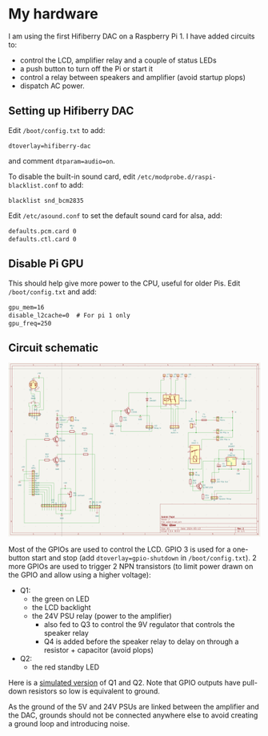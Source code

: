 # My hardware

I am using the first Hifiberry DAC on a Raspberry Pi 1.
I have added circuits to:

* control the LCD, amplifier relay and a couple of status LEDs
* a push button to turn off the Pi or start it
* control a relay between speakers and amplifier (avoid startup plops)
* dispatch AC power.

## Setting up Hifiberry DAC

Edit `/boot/config.txt` to add:
```
dtoverlay=hifiberry-dac
```
and comment `dtparam=audio=on`.

To disable the built-in sound card, edit `/etc/modprobe.d/raspi-blacklist.conf` to add:
```
blacklist snd_bcm2835
```

Edit `/etc/asound.conf` to set the default sound card for alsa, add:
```
defaults.pcm.card 0
defaults.ctl.card 0
```

## Disable Pi GPU

This should help give more power to the CPU, useful for older Pis.
Edit `/boot/config.txt` and add:
```
gpu_mem=16
disable_l2cache=0  # For pi 1 only
gpu_freq=250
```

## Circuit schematic

<img title="Qbee PCB" src="./circuit.png">

Most of the GPIOs are used to control the LCD.
GPIO 3 is used for a one-button start and stop (add `dtoverlay=gpio-shutdown` in `/boot/config.txt`).
2 more GPIOs are used to trigger 2 NPN transistors (to limit power drawn on the GPIO and allow using a higher voltage):
- Q1:
  - the green on LED
  - the LCD backlight
  - the 24V PSU relay (power to the amplifier)
    - also fed to Q3 to control the 9V regulator that controls the speaker relay
    - Q4 is added before the speaker relay to delay on through a resistor + capacitor (avoid plops)
- Q2:
  - the red standby LED

Here is a [simulated version](https://www.falstad.com/circuit/circuitjs.html?ctz=CQAgjCAMB0l3BWEBmAHAJmgdgGzoRmACzICcpkORICkNIJNApgLRhgBQALisjiOlSoGqOoOF0IMBAnI5aRdkUgIi6LFGg4yyFXFJh0hnGFIM4IACZMAZgEMArgBsuHAE69+4z+FLoo4PCQHABuIKJ0CILhFnwSAcr0dMnQCBxgeDRE1NnCqtQIhgJWto4uLE5MlgFSmpCcHkSiAug5zer+kvAcAO4idMh8WdSD-MEZ-vkCWJPZPv7W9s5cFVXgASn16VjCOJDCGTRFh-xS0J2wRqhYYKKkaKhEMpkwKoFBm-7om2BIr2+caqFfzNPbCdolJYubg+Uj8RT8OE1EAsZDQIQzerIX5YZQGBDITQ4LAEvBEUg7HB+Aw5CyLMquDyjEBI5mmTr9ODuHzslCPXwcsBBGFoai8kj+XmSTQIPZNSCDPikWiyonoUhCVBgLCjQTIIzmOj05bchC4cDm+UWsbvcaZYmS81m07mhalZararSn4cAAeNAoAgsOBDQcJYv8ABkAMIAEQAOgBnABCdgAxgBrJwASwA5gALVz+2Vtfx7eGoJARkAAeQAdknIwBRWN+mg4YS6JDaTv7BjgfwAZS4djrlgARgBPRst7lW3L9FAdmrdJmQHJUBj6hibrrdMLNZntVXJcwoaCE0-SGESndtOhEXfrNhaLBv1C6b6KMjfA7YN87J+9QUlQyCsMIyhGu60J9FaUR5HM8FQL0wxHLMBTRMEsHNPOzRIVhqELvOTTIdhAzLrI-hxMhuYxD4h7LskKERDQ0RTPhzGxBRfhLhIKFWro94+ARUwdIuYkEVa6CtDEYgyQRLHSdQLHUcEtG3r+W5fPJpGLtq8LbvpukOtasmmQpFhKWZRnBP6GAaE8ECPBATw5AONAAGptvgAgajQSC6C57kAOIAAoAJI1hw6mHOw-gIgO8QiUUOGHM0yXxXkKVMX0YIiCAeXpShhV0CxRV9GVpUWDZ0WocyUzIFEGy1exbGIXszUkGIqr6pI0S9RsID2E4iZMCh+D8ANE13rp02PiM64zQR01idNUrjaqvJsjxwRAA) of Q1 and Q2.
Note that GPIO outputs have pull-down resistors so low is equivalent to ground.

As the ground of the 5V and 24V PSUs are linked between the amplifier and the DAC,
grounds should not be connected anywhere else to avoid creating a ground loop and introducing noise.